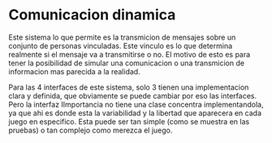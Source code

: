# Comunicacion dinamica

Este sistema lo que permite es la transmicion de mensajes sobre un conjunto de personas vinculadas. Este vinculo es lo que determina realmente si el mensaje va a transmitirse o no. El motivo de esto es para tener la posibilidad de simular una comunicacion o una transmicion de informacion mas parecida a la realidad. 

Para las 4 interfaces de este sistema, solo 3 tienen una implementacion clara y definida, que obviamente se puede cambiar por eso las interfaces. Pero la interfaz IImportancia no tiene una clase concentra implementandola, ya que ahi es donde esta la variabilidad y la libertad que aparecera en cada juego en especifico. Esta puede ser tan simple (como se muestra en las pruebas) o tan complejo como merezca el juego.
